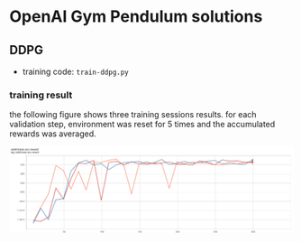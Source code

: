 # OpenAI Gym Pendulum solutions

## DDPG

- training code: `train-ddpg.py`

### training result

the following figure shows three training sessions results. for each validation step, environment was reset for 5 times and the accumulated rewards was averaged.

![](docs/ddpg-valid-mean-acc-reward.png)